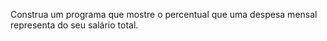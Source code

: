 Construa um programa que mostre o percentual que uma despesa mensal representa do seu salário total.
